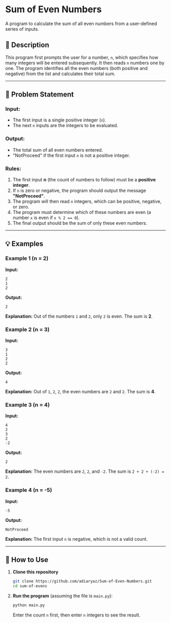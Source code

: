 # Sum of Even Numbers

A program to calculate the sum of all even numbers from a user-defined series of inputs.

## 📝 Description

This program first prompts the user for a number, `n`, which specifies how many integers will be entered subsequently. It then reads `n` numbers one by one. The program identifies all the even numbers (both positive and negative) from the list and calculates their total sum.

-----

## 🎯 Problem Statement

### Input:

  * The first input is a single positive integer (`n`).
  * The next `n` inputs are the integers to be evaluated.

### Output:

  * The total sum of all even numbers entered.
  * "NotProceed" if the first input `n` is not a positive integer.

### Rules:

1.  The first input **n** (the count of numbers to follow) must be a **positive integer**.
2.  If `n` is zero or negative, the program should output the message **"NotProceed"**.
3.  The program will then read `n` integers, which can be positive, negative, or zero.
4.  The program must determine which of these numbers are even (a number `x` is even if `x % 2 == 0`).
5.  The final output should be the sum of only these even numbers.

-----

## 💡 Examples

### Example 1 (n = 2)

**Input:**

```
2
1
2
```

**Output:**

```
2
```

**Explanation:** Out of the numbers `1` and `2`, only `2` is even. The sum is **2**.

### Example 2 (n = 3)

**Input:**

```
3
1
2
2
```

**Output:**

```
4
```

**Explanation:** Out of `1`, `2`, `2`, the even numbers are `2` and `2`. The sum is **4**.

### Example 3 (n = 4)

**Input:**

```
4
2
3
2
-2
```

**Output:**

```
2
```

**Explanation:** The even numbers are `2`, `2`, and `-2`. The sum is `2 + 2 + (-2) = 2`.

### Example 4 (n = -5)

**Input:**

```
-5
```

**Output:**

```
NotProceed
```

**Explanation:** The first input `n` is negative, which is not a valid count.

-----

## 🚀 How to Use

1.  **Clone this repository**

    ```bash
    git clone https://github.com/adiaryaz/Sum-of-Even-Numbers.git
    cd sum-of-evens
    ```

2.  **Run the program** (assuming the file is `main.py`):

    ```bash
    python main.py
    ```

    Enter the count `n` first, then enter `n` integers to see the result.
